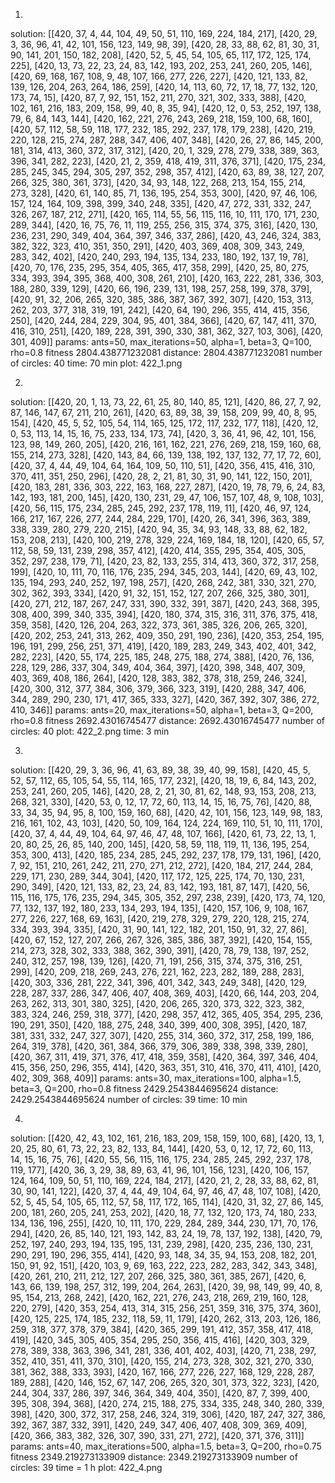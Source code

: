 1.
solution: [[420, 37, 4, 44, 104, 49, 50, 51, 110, 169, 224, 184, 217], [420, 29, 3, 36, 96, 41, 42, 101, 156, 123, 149, 98, 39], [420, 28, 33, 88, 62, 81, 30, 31, 90, 141, 201, 150, 182, 208], [420, 52, 5, 45, 54, 105, 65, 117, 172, 125, 174, 225], [420, 13, 73, 22, 23, 24, 83, 142, 193, 202, 253, 241, 260, 205, 146], [420, 69, 168, 167, 108, 9, 48, 107, 166, 277, 226, 227], [420, 121, 133, 82, 139, 126, 204, 263, 264, 186, 259], [420, 14, 113, 60, 72, 17, 18, 77, 132, 120, 173, 74, 15], [420, 87, 7, 92, 151, 152, 211, 270, 321, 302, 333, 388], [420, 102, 161, 216, 183, 209, 158, 99, 40, 8, 35, 94], [420, 12, 0, 53, 252, 197, 138, 79, 6, 84, 143, 144], [420, 162, 221, 276, 243, 269, 218, 159, 100, 68, 160], [420, 57, 112, 58, 59, 118, 177, 232, 185, 292, 237, 178, 179, 238], [420, 219, 220, 128, 215, 274, 287, 288, 347, 406, 407, 348], [420, 26, 27, 86, 145, 200, 181, 314, 413, 360, 372, 317, 312], [420, 20, 1, 329, 278, 279, 338, 389, 363, 396, 341, 282, 223], [420, 21, 2, 359, 418, 419, 311, 376, 371], [420, 175, 234, 285, 245, 345, 294, 305, 297, 352, 298, 357, 412], [420, 63, 89, 38, 127, 207, 266, 325, 380, 361, 373], [420, 34, 93, 148, 122, 268, 213, 154, 155, 214, 273, 328], [420, 61, 140, 85, 71, 136, 195, 254, 353, 300], [420, 97, 46, 106, 157, 124, 164, 109, 398, 399, 340, 248, 335], [420, 47, 272, 331, 332, 247, 326, 267, 187, 212, 271], [420, 165, 114, 55, 56, 115, 116, 10, 111, 170, 171, 230, 289, 344], [420, 16, 75, 76, 11, 119, 255, 256, 315, 374, 375, 316], [420, 130, 236, 231, 290, 349, 404, 364, 397, 346, 337, 286], [420, 43, 246, 324, 383, 382, 322, 323, 410, 351, 350, 291], [420, 403, 369, 408, 309, 343, 249, 283, 342, 402], [420, 240, 293, 194, 135, 134, 233, 180, 192, 137, 19, 78], [420, 70, 176, 235, 295, 354, 405, 365, 417, 358, 299], [420, 25, 80, 275, 334, 393, 394, 395, 368, 400, 308, 261, 210], [420, 163, 222, 281, 336, 303, 188, 280, 339, 129], [420, 66, 196, 239, 131, 198, 257, 258, 199, 378, 379], [420, 91, 32, 206, 265, 320, 385, 386, 387, 367, 392, 307], [420, 153, 313, 262, 203, 377, 318, 319, 191, 242], [420, 64, 190, 296, 355, 414, 415, 356, 250], [420, 244, 284, 229, 304, 95, 401, 384, 366], [420, 67, 147, 411, 370, 416, 310, 251], [420, 189, 228, 391, 390, 330, 381, 362, 327, 103, 306], [420, 301, 409]]
params: ants=50, max_iterations=50, alpha=1, beta=3, Q=100, rho=0.8
fitness 2804.438771232081
distance:  2804.438771232081
number of circles:  40
time: 70 min
plot: 422_1.png

2.
solution: [[420, 20, 1, 13, 73, 22, 61, 25, 80, 140, 85, 121], [420, 86, 27, 7, 92, 87, 146, 147, 67, 211, 210, 261], [420, 63, 89, 38, 39, 158, 209, 99, 40, 8, 95, 154], [420, 45, 5, 52, 105, 54, 114, 165, 125, 172, 117, 232, 177, 118], [420, 12, 0, 53, 113, 14, 15, 16, 75, 233, 134, 173, 74], [420, 3, 36, 41, 96, 42, 101, 156, 123, 98, 149, 260, 205], [420, 216, 161, 162, 221, 276, 269, 218, 159, 160, 68, 155, 214, 273, 328], [420, 143, 84, 66, 139, 138, 192, 137, 132, 77, 17, 72, 60], [420, 37, 4, 44, 49, 104, 64, 164, 109, 50, 110, 51], [420, 356, 415, 416, 310, 370, 411, 351, 250, 296], [420, 28, 2, 21, 81, 30, 31, 90, 141, 122, 150, 201], [420, 183, 281, 336, 303, 222, 163, 168, 227, 287], [420, 19, 78, 79, 6, 24, 83, 142, 193, 181, 200, 145], [420, 130, 231, 29, 47, 106, 157, 107, 48, 9, 108, 103], [420, 56, 115, 175, 234, 285, 245, 292, 237, 178, 119, 11], [420, 46, 97, 124, 166, 217, 167, 226, 277, 244, 284, 229, 170], [420, 26, 341, 396, 363, 389, 338, 339, 280, 279, 220, 215], [420, 94, 35, 34, 93, 148, 33, 88, 62, 182, 153, 208, 213], [420, 100, 219, 278, 329, 224, 169, 184, 18, 120], [420, 65, 57, 112, 58, 59, 131, 239, 298, 357, 412], [420, 414, 355, 295, 354, 405, 305, 352, 297, 238, 179, 71], [420, 23, 82, 133, 255, 314, 413, 360, 372, 317, 258, 199], [420, 10, 111, 70, 116, 176, 235, 294, 345, 203, 144], [420, 69, 43, 102, 135, 194, 293, 240, 252, 197, 198, 257], [420, 268, 242, 381, 330, 321, 270, 302, 362, 393, 334], [420, 91, 32, 151, 152, 127, 207, 266, 325, 380, 301], [420, 271, 212, 187, 267, 247, 331, 390, 332, 391, 387], [420, 243, 368, 395, 308, 400, 399, 340, 335, 394], [420, 180, 374, 315, 316, 311, 376, 375, 418, 359, 358], [420, 126, 204, 263, 322, 373, 361, 385, 326, 206, 265, 320], [420, 202, 253, 241, 313, 262, 409, 350, 291, 190, 236], [420, 353, 254, 195, 196, 191, 299, 256, 251, 371, 419], [420, 189, 283, 249, 343, 402, 401, 342, 282, 223], [420, 55, 174, 225, 185, 248, 275, 188, 274, 388], [420, 76, 136, 228, 129, 286, 337, 304, 349, 404, 364, 397], [420, 398, 348, 407, 309, 403, 369, 408, 186, 264], [420, 128, 383, 382, 378, 318, 259, 246, 324], [420, 300, 312, 377, 384, 306, 379, 366, 323, 319], [420, 288, 347, 406, 344, 289, 290, 230, 171, 417, 365, 333, 327], [420, 367, 392, 307, 386, 272, 410, 346]]
params: ants=20, max_iterations=50, alpha=1, beta=3, Q=200, rho=0.8
fitness 2692.43016745477
distance:  2692.43016745477
number of circles:  40
plot: 422_2.png
time: 3 min

3.
solution: [[420, 29, 3, 36, 96, 41, 63, 89, 38, 39, 40, 99, 158], [420, 45, 5, 52, 57, 112, 65, 105, 54, 55, 114, 165, 177, 232], [420, 18, 19, 6, 84, 143, 202, 253, 241, 260, 205, 146], [420, 28, 2, 21, 30, 81, 62, 148, 93, 153, 208, 213, 268, 321, 330], [420, 53, 0, 12, 17, 72, 60, 113, 14, 15, 16, 75, 76], [420, 88, 33, 34, 35, 94, 95, 8, 100, 159, 160, 68], [420, 42, 101, 156, 123, 149, 98, 183, 216, 161, 102, 43, 103], [420, 50, 109, 164, 124, 224, 169, 110, 51, 10, 111, 170], [420, 37, 4, 44, 49, 104, 64, 97, 46, 47, 48, 107, 166], [420, 61, 73, 22, 13, 1, 20, 80, 25, 26, 85, 140, 200, 145], [420, 58, 59, 118, 119, 11, 136, 195, 254, 353, 300, 413], [420, 185, 234, 285, 245, 292, 237, 178, 179, 131, 196], [420, 7, 92, 151, 210, 261, 242, 211, 270, 271, 212, 272], [420, 184, 217, 244, 284, 229, 171, 230, 289, 344, 304], [420, 117, 172, 125, 225, 174, 70, 130, 231, 290, 349], [420, 121, 133, 82, 23, 24, 83, 142, 193, 181, 87, 147], [420, 56, 115, 116, 175, 176, 235, 294, 345, 305, 352, 297, 238, 239], [420, 173, 74, 120, 77, 132, 137, 192, 180, 233, 134, 293, 194, 135], [420, 157, 106, 9, 108, 167, 277, 226, 227, 168, 69, 163], [420, 219, 278, 329, 279, 220, 128, 215, 274, 334, 393, 394, 335], [420, 31, 90, 141, 122, 182, 201, 150, 91, 32, 27, 86], [420, 67, 152, 127, 207, 266, 267, 326, 385, 386, 387, 392], [420, 154, 155, 214, 273, 328, 302, 333, 388, 362, 390, 391], [420, 78, 79, 138, 197, 252, 240, 312, 257, 198, 139, 126], [420, 71, 191, 256, 315, 374, 375, 316, 251, 299], [420, 209, 218, 269, 243, 276, 221, 162, 223, 282, 189, 288, 283], [420, 303, 336, 281, 222, 341, 396, 401, 342, 343, 249, 348], [420, 129, 228, 287, 337, 286, 347, 406, 407, 408, 369, 403], [420, 66, 144, 203, 204, 263, 262, 313, 301, 380, 325], [420, 206, 265, 320, 373, 322, 323, 382, 383, 324, 246, 259, 318, 377], [420, 298, 357, 412, 365, 405, 354, 295, 236, 190, 291, 350], [420, 188, 275, 248, 340, 399, 400, 308, 395], [420, 187, 381, 331, 332, 247, 327, 307], [420, 255, 314, 360, 372, 317, 258, 199, 186, 264, 319, 378], [420, 361, 384, 366, 379, 306, 389, 338, 398, 339, 280], [420, 367, 311, 419, 371, 376, 417, 418, 359, 358], [420, 364, 397, 346, 404, 415, 356, 250, 296, 355, 414], [420, 363, 351, 310, 416, 370, 411, 410], [420, 402, 309, 368, 409]]
params: ants=30, max_iterations=100, alpha=1.5, beta=3, Q=200, rho=0.8
fitness 2429.2543844695624
distance:  2429.2543844695624
number of circles:  39
time: 10 min

4.
solution: [[420, 42, 43, 102, 161, 216, 183, 209, 158, 159, 100, 68], [420, 13, 1, 20, 25, 80, 61, 73, 22, 23, 82, 133, 84, 144], [420, 53, 0, 12, 17, 72, 60, 113, 14, 15, 16, 75, 76], [420, 55, 56, 115, 116, 175, 234, 285, 245, 292, 237, 178, 119, 177], [420, 36, 3, 29, 38, 89, 63, 41, 96, 101, 156, 123], [420, 106, 157, 124, 164, 109, 50, 51, 110, 169, 224, 184, 217], [420, 21, 2, 28, 33, 88, 62, 81, 30, 90, 141, 122], [420, 37, 4, 44, 49, 104, 64, 97, 46, 47, 48, 107, 108], [420, 52, 5, 45, 54, 105, 65, 112, 57, 58, 117, 172, 165, 114], [420, 31, 32, 27, 86, 145, 200, 181, 260, 205, 241, 253, 202], [420, 18, 77, 132, 120, 173, 74, 180, 233, 134, 136, 196, 255], [420, 10, 111, 170, 229, 284, 289, 344, 230, 171, 70, 176, 294], [420, 26, 85, 140, 121, 193, 142, 83, 24, 19, 78, 137, 192, 138], [420, 79, 252, 197, 240, 293, 194, 135, 195, 131, 239, 298], [420, 235, 236, 130, 231, 290, 291, 190, 296, 355, 414], [420, 93, 148, 34, 35, 94, 153, 208, 182, 201, 150, 91, 92, 151], [420, 103, 9, 69, 163, 222, 223, 282, 283, 342, 343, 348], [420, 261, 210, 211, 212, 127, 207, 266, 325, 380, 361, 385, 267], [420, 6, 143, 66, 139, 198, 257, 312, 199, 204, 264, 263], [420, 39, 98, 149, 99, 40, 8, 95, 154, 213, 268, 242], [420, 162, 221, 276, 243, 218, 269, 219, 160, 128, 220, 279], [420, 353, 254, 413, 314, 315, 256, 251, 359, 316, 375, 374, 360], [420, 125, 225, 174, 185, 232, 118, 59, 11, 179], [420, 262, 313, 203, 126, 186, 259, 318, 377, 378, 379, 384], [420, 365, 299, 191, 412, 357, 358, 417, 418, 419], [420, 345, 305, 405, 354, 295, 250, 356, 415, 416], [420, 303, 329, 278, 389, 338, 363, 396, 341, 281, 336, 401, 402, 403], [420, 71, 238, 297, 352, 410, 351, 411, 370, 310], [420, 155, 214, 273, 328, 302, 321, 270, 330, 381, 362, 388, 333, 393], [420, 167, 166, 277, 226, 227, 168, 129, 228, 287, 189, 288], [420, 146, 152, 67, 147, 206, 265, 320, 301, 373, 322, 323], [420, 244, 304, 337, 286, 397, 346, 364, 349, 404, 350], [420, 87, 7, 399, 400, 395, 308, 394, 368], [420, 274, 215, 188, 275, 334, 335, 248, 340, 280, 339, 398], [420, 300, 372, 317, 258, 246, 324, 319, 306], [420, 187, 247, 327, 386, 392, 367, 387, 332, 391], [420, 249, 347, 406, 407, 408, 309, 369, 409], [420, 366, 383, 382, 326, 307, 390, 331, 271, 272], [420, 371, 376, 311]]
params: ants=40, max_iterations=500, alpha=1.5, beta=3, Q=200, rho=0.75
fitness 2349.219273133909
distance:  2349.219273133909
number of circles:  39
time = 1 h
plot: 422_4.png